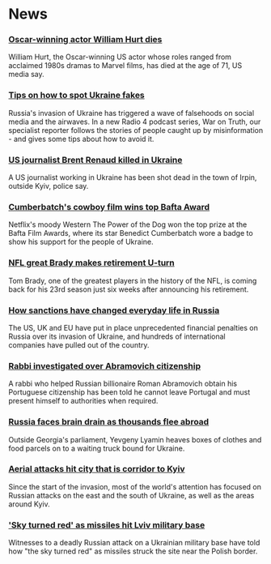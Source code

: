 # News
### [Oscar-winning actor William Hurt dies](https://www.bbc.com/news/entertainment-arts-60731686)
William Hurt, the Oscar-winning US actor whose roles ranged from acclaimed 1980s dramas to Marvel films, has died at the age of 71, US media say.
### [Tips on how to spot Ukraine fakes](https://www.bbc.com/news/blogs-trending-60654288)
Russia's invasion of Ukraine has triggered a wave of falsehoods on social media and the airwaves. In a new Radio 4 podcast series, War on Truth, our specialist reporter follows the stories of people caught up by misinformation - and gives some tips about how to avoid it. 
### [US journalist Brent Renaud killed in Ukraine](https://www.bbc.com/news/world-europe-60729276)
A US journalist working in Ukraine has been shot dead in the town of Irpin, outside Kyiv, police say.
### [Cumberbatch's cowboy film wins top Bafta Award](https://www.bbc.com/news/entertainment-arts-60675263)
Netflix's moody Western The Power of the Dog won the top prize at the Bafta Film Awards, where its star Benedict Cumberbatch wore a badge to show his support for the people of Ukraine.
### [NFL great Brady makes retirement U-turn](https://www.bbc.com/sport/american-football/60731983)
Tom Brady, one of the greatest players in the history of the NFL, is coming back for his 23rd season just six weeks after announcing his retirement.
### [How sanctions have changed everyday life in Russia](https://www.bbc.com/news/world-europe-60647543)
The US, UK and EU have put in place unprecedented financial penalties on Russia over its invasion of Ukraine, and hundreds of international companies have pulled out of the country.
### [Rabbi investigated over Abramovich citizenship](https://www.bbc.com/news/world-europe-60724509)
A rabbi who helped Russian billionaire Roman Abramovich obtain his Portuguese citizenship has been told he cannot leave Portugal and must present himself to authorities when required.
### [Russia faces brain drain as thousands flee abroad](https://www.bbc.com/news/world-europe-60697763)
Outside Georgia's parliament, Yevgeny Lyamin heaves boxes of clothes and food parcels on to a waiting truck bound for Ukraine. 
### [Aerial attacks hit city that is corridor to Kyiv](https://www.bbc.com/news/world-europe-60729216)
Since the start of the invasion, most of the world's attention has focused on Russian attacks on the east and the south of Ukraine, as well as the areas around Kyiv. 
### ['Sky turned red' as missiles hit Lviv military base](https://www.bbc.com/news/world-europe-60728208)
Witnesses to a deadly Russian attack on a Ukrainian military base have told how "the sky turned red" as missiles struck the site near the Polish border.
